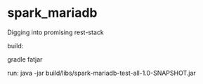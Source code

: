 # spark_mariadb
Digging into promising rest-stack

build:

gradle fatjar


run:
java -jar build/libs/spark-mariadb-test-all-1.0-SNAPSHOT.jar